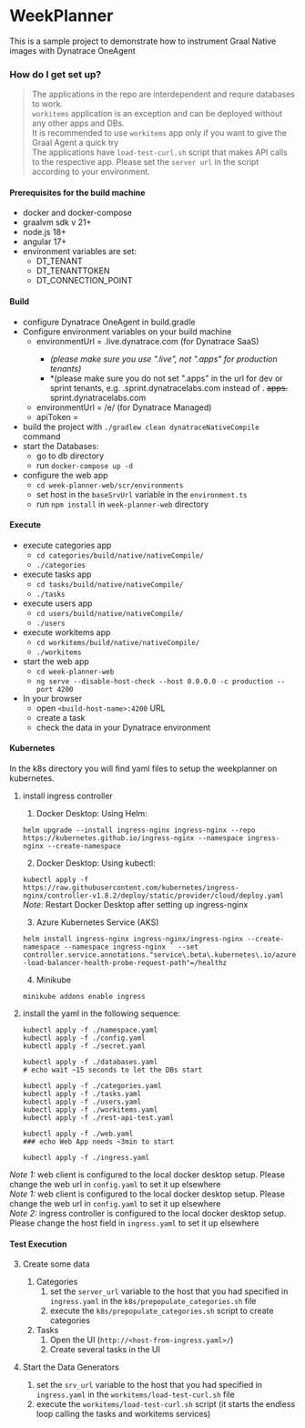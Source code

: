 # WeekPlanner #

This is a sample project to demonstrate how to instrument Graal Native images with Dynatrace OneAgent

### How do I get set up? ###

>The applications in the repo are interdependent and requre databases to work.   
>`workitems` application is an exception and can be deployed without any other apps and DBs.  
> It is recommended to use `workitems` app only if you want to give the Graal Agent a quick try  
>The applications have `load-test-curl.sh` script that makes API calls to the respective app. Please set the `server url` in the script according to your environment.

#### Prerequisites for the build machine ####

* docker and docker-compose
* graalvm sdk v 21+
* node.js 18+
* angular 17+
* environment variables are set:
  * DT_TENANT
  * DT_TENANTTOKEN
  * DT_CONNECTION_POINT



#### Build ####

* configure Dynatrace OneAgent in build.gradle
* Configure environment variables on your build machine
  * environmentUrl = <tenant-id>.live.dynatrace.com (for Dynatrace SaaS)
    * *(please make sure you use ".live", not ".apps" for production tenants)*
    * *(please make sure you do not set ".apps" in the url for dev or sprint tenants, e.g. <tenant-id>.sprint.dynatracelabs.com instead of <tenant-id>. ~~apps.~~ sprint.dynatracelabs.com
  * environmentUrl = <dynatrace-cluster-url>/e/<tenant-id> (for Dynatrace Managed)
  * apiToken = <doken with deployment scope>
* build the project with `./gradlew clean dynatraceNativeCompile` command
* start the Databases:
  * go to db directory
  * run `docker-compose up -d`
* configure the web app
  * `cd week-planner-web/scr/environments`
  * set host in the `baseSrvUrl` variable in the `environment.ts`
  * run `npm install` in `week-planner-web` directory



#### Execute ####

* execute categories app
  * `cd categories/build/native/nativeCompile/`
  * `./categories`
* execute tasks app
    * `cd tasks/build/native/nativeCompile/`
    * `./tasks`
* execute users app
  * `cd users/build/native/nativeCompile/`
  * `./users`
* execute workitems app
  * `cd workitems/build/native/nativeCompile/`
  * `./workitems`
* start the web app
  * `cd week-planner-web`
  * `ng serve --disable-host-check --host 0.0.0.0 -c production --port 4200`
* In your browser
  * open `<build-host-name>:4200` URL
  * create a task
  * check the data in your Dynatrace environment



#### Kubernetes ####

In the k8s directory you will find yaml files to setup the weekplanner on kubernetes.

1. install ingress controller
   1. Docker Desktop: Using Helm:

    ```helm upgrade --install ingress-nginx ingress-nginx --repo https://kubernetes.github.io/ingress-nginx --namespace ingress-nginx --create-namespace```

   2. Docker Desktop: Using kubectl:

    ```kubectl apply -f https://raw.githubusercontent.com/kubernetes/ingress-nginx/controller-v1.8.2/deploy/static/provider/cloud/deploy.yaml```   
    *Note:* Restart Docker Desktop after setting up ingress-nginx

   3. Azure Kubernetes Service (AKS)

    ```helm install ingress-nginx ingress-nginx/ingress-nginx --create-namespace --namespace ingress-nginx `
    --set controller.service.annotations."service\.beta\.kubernetes\.io/azure-load-balancer-health-probe-request-path"=/healthz```

   4. Minikube

    ```minikube addons enable ingress```


2. install the yaml in the following sequence:
    
   ```
   kubectl apply -f ./namespace.yaml
   kubectl apply -f ./config.yaml
   kubectl apply -f ./secret.yaml
   
   kubectl apply -f ./databases.yaml
   # echo wait ~15 seconds to let the DBs start
   
   kubectl apply -f ./categories.yaml
   kubectl apply -f ./tasks.yaml
   kubectl apply -f ./users.yaml
   kubectl apply -f ./workitems.yaml
   kubectl apply -f ./rest-api-test.yaml
   
   kubectl apply -f ./web.yaml
   ### echo Web App needs ~3min to start
   
   kubectl apply -f ./ingress.yaml 
   ```

*Note 1:* web client is configured to the local docker desktop setup. Please change the web url in `config.yaml` to set it up elsewhere     
*Note 1:* web client is configured to the local docker desktop setup. Please change the web url in `config.yaml` to set it up elsewhere     
*Note 2:* ingress controller is configured to the local docker desktop setup. Please change the host field in `ingress.yaml` to set it up elsewhere



#### Test Execution #### 

3. Create some data
   1. Categories
      1. set the `server_url` variable to the host that you had specified in `ingress.yaml` in the `k8s/prepopulate_categories.sh` file 
      2. execute the `k8s/prepopulate_categories.sh` script to create categories
   2. Tasks
      1. Open the UI (`http://<host-from-ingress.yaml>/`)
      2. Create several tasks in the UI

4. Start the Data Generators
   1. set the `srv_url` variable to the host that you had specified in `ingress.yaml` in the `workitems/load-test-curl.sh` file
   2. execute the `workitems/load-test-curl.sh` script (it starts the endless loop calling the tasks and workitems services)


